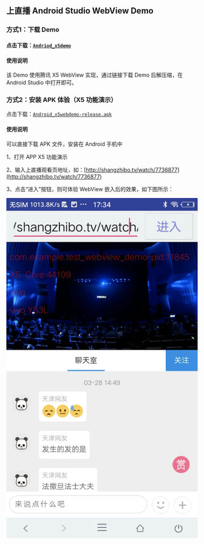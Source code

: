 ## 上直播 Android Studio WebView Demo

### 方式1：下载 Demo

#### 点击下载：[`Andriod_x5demo`](http://shangzhibo-img.b0.upaiyun.com/DEMO/iOS_TestWebview.zip)

#### 使用说明

该 Demo 使用腾讯 X5 WebView 实现，通过链接下载 Demo 后解压缩，在 Android Studio 中打开即可。

#### 

### 方式2：安装 APK 体验（X5 功能演示）

点击下载：[`Android_x5webdemo-release.apk`](http://shangzhibo-img.b0.upaiyun.com/DEMO/Android_x5webdemo-release.apk)

#### 使用说明

可以直接下载 APK 文件，安装在 Android 手机中

1、打开 APP  X5 功能演示

2、输入上直播观看页地址，如：[http://shangzhibo.tv/watch/7736877](http://shangzhibo.tv/watch/7736877)

3、点击“进入”按钮，则可体验 WebView 嵌入后的效果，如下图所示：

![](/assets/androidx5webview.png)

